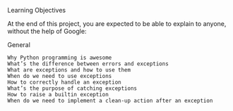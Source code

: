 Learning Objectives

At the end of this project, you are expected to be able to explain to anyone, without the help of Google:

General

	Why Python programming is awesome
	What’s the difference between errors and exceptions
	What are exceptions and how to use them
	When do we need to use exceptions
	How to correctly handle an exception
	What’s the purpose of catching exceptions
	How to raise a builtin exception
	When do we need to implement a clean-up action after an exception
